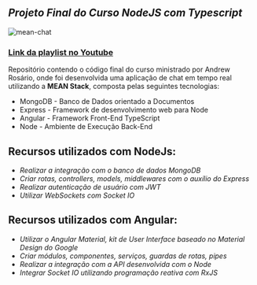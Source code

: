 ## *Projeto Final do Curso NodeJS com Typescript*

![mean-chat](https://user-images.githubusercontent.com/21269337/88484935-b802af00-cf48-11ea-91df-ec52603238ea.jpeg)

### [**Link da playlist no Youtube**](https://www.youtube.com/watch?v=GII-SyqjbqE&list=PLn3kOoc0oI2cQDdUEQxj75sxgRH53DmSc)

Repositório contendo o código final do curso ministrado por Andrew Rosário, onde foi desenvolvida uma aplicação de chat em tempo real utilizando a **MEAN Stack**, composta pelas seguintes tecnologias:

* MongoDB - Banco de Dados orientado a Documentos
* Express - Framework de desenvolvimento web para Node
* Angular - Framework Front-End TypeScript
* Node - Ambiente de Execução Back-End


## Recursos utilizados com NodeJs:

- *Realizar a integração com o banco de dados MongoDB*
- *Criar rotas, controllers, models, middlewares com o auxílio do Express*
- *Realizar autenticação de usuário com JWT*
- *Utilizar WebSockets com Socket IO*

## Recursos utilizados com Angular:

- *Utilizar o Angular Material, kit de User Interface baseado no Material Design do Google*
- *Criar módulos, componentes, serviços, guardas de rotas, pipes*
- *Realizar a integração com a API desenvolvida com o Node*
- *Integrar Socket IO utilizando programação reativa com RxJS*